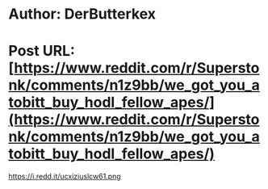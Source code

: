 # Author: DerButterkex
# Post URL: [https://www.reddit.com/r/Superstonk/comments/n1z9bb/we_got_you_atobitt_buy_hodl_fellow_apes/](https://www.reddit.com/r/Superstonk/comments/n1z9bb/we_got_you_atobitt_buy_hodl_fellow_apes/)


https://i.redd.it/ucxiziuslcw61.png